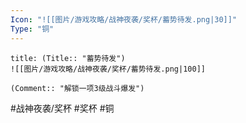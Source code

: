 ```yaml
---
Icon: "![[图片/游戏攻略/战神夜袭/奖杯/蓄势待发.png|30]]"
Type: "铜"
---
```

```ad-common-bronze-trophy
title: (Title:: "蓄势待发")
![[图片/游戏攻略/战神夜袭/奖杯/蓄势待发.png|100]]

(Comment:: "解锁一项3级战斗爆发")
```

#战神夜袭/奖杯 #奖杯 #铜
